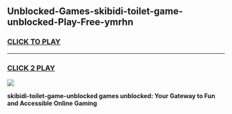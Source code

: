 
## Unblocked-Games-skibidi-toilet-game-unblocked-Play-Free-ymrhn
<h3>
<a href="https://premium76.site?title=skibidi-toilet-game-unblocked&ref=10A">CLICK TO PLAY</a></h3>
<hr>

<h3>
<a href="https://premium76.site?title=skibidi-toilet-game-unblocked&ref=10A">CLICK 2 PLAY</a>
  
</h3>

<a href="https://premium76.site?title=skibidi-toilet-game-unblocked&ref=10A"><img src="https://clearcache.store/games.png"></a>


**skibidi-toilet-game-unblocked games unblocked: Your Gateway to Fun and Accessible Online Gaming**
